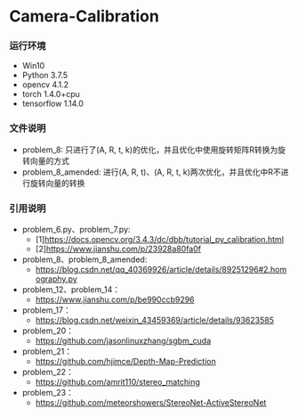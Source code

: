 # Camera-Calibration
### 运行环境
  * Win10
  * Python 3.7.5
  * opencv 4.1.2
  * torch 1.4.0+cpu
  * tensorflow 1.14.0
### 文件说明
  * problem_8: 只进行了(A, R, t, k)的优化，并且优化中使用旋转矩阵R转换为旋转向量的方式
  * problem_8_amended: 进行(A, R, t)、(A, R, t, k)两次优化，并且优化中R不进行旋转向量的转换
### 引用说明
* problem_6.py、problem_7.py:
  + [1]https://docs.opencv.org/3.4.3/dc/dbb/tutorial_py_calibration.html
  + [2]https://www.jianshu.com/p/23928a80fa0f
* problem_8、problem_8_amended:
  + https://blog.csdn.net/qq_40369926/article/details/89251296#2.homography.py
* problem_12、problem_14：
  + https://www.jianshu.com/p/be990ccb9296
* problem_17：
  + https://blog.csdn.net/weixin_43459369/article/details/93623585
* problem_20：
  + https://github.com/jasonlinuxzhang/sgbm_cuda
* problem_21：
  + https://github.com/hjimce/Depth-Map-Prediction
* problem_22：
  + https://github.com/amrit110/stereo_matching
* problem_23：
  + https://github.com/meteorshowers/StereoNet-ActiveStereoNet
